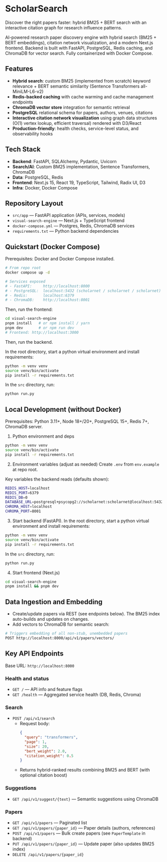 # ScholarSearch

Discover the right papers faster: hybrid BM25 + BERT search with an interactive citation graph for research influence patterns.

AI-powered research paper discovery engine with hybrid search (BM25 + BERT embeddings), citation network visualization, and a modern Next.js frontend. Backend is built with FastAPI, PostgreSQL, Redis caching, and ChromaDB for vector search. Fully containerized with Docker Compose.

## Features
- **Hybrid search**: custom BM25 (implemented from scratch) keyword relevance + BERT semantic similarity (Sentence Transformers all-MiniLM-L6-v2)
- **Redis-backed caching** with cache warming and cache management endpoints
- **ChromaDB vector store** integration for semantic retrieval
- **PostgreSQL** relational schema for papers, authors, venues, citations
- **Interactive citation network visualization** using graph data structures (O(1) vertex lookup, efficient traversal) rendered with D3/React
- **Production-friendly**: health checks, service-level status, and observability hooks

## Tech Stack
- **Backend**: FastAPI, SQLAlchemy, Pydantic, Uvicorn
- **Search/AI**: Custom BM25 implementation, Sentence Transformers, ChromaDB
- **Data**: PostgreSQL, Redis
- **Frontend**: Next.js 15, React 19, TypeScript, Tailwind, Radix UI, D3
- **Infra**: Docker, Docker Compose

## Repository Layout
- `src/app` — FastAPI application (APIs, services, models)
- `visual-search-engine` — Next.js + TypeScript frontend
- `docker-compose.yml` — Postgres, Redis, ChromaDB services
- `requirements.txt` — Python backend dependencies

## Quickstart (Docker Compose)
Prerequisites: Docker and Docker Compose installed.

```bash
# From repo root
docker compose up -d

# Services exposed
# - FastAPI:     http://localhost:8000
# - PostgreSQL:  localhost:5432 (scholarnet / scholarnet / scholarnet)
# - Redis:       localhost:6379
# - ChromaDB:    http://localhost:8001
```

Then, run the frontend:
```bash
cd visual-search-engine
pnpm install   # or npm install / yarn
pnpm dev       # or npm run dev
# Frontend: http://localhost:3000
```

Then, run the backend. 

In the root directory, start a python virtual environment and install requirements:
```bash
python -m venv venv
source venv/bin/activate
pip install -r requirements.txt
```

In the `src` directory, run:
```bash
python run.py
```

## Local Development (without Docker)
Prerequisites: Python 3.11+, Node 18+/20+, PostgreSQL 15+, Redis 7+, ChromaDB server.

1) Python environment and deps
```bash
python -m venv venv
source venv/bin/activate
pip install -r requirements.txt
```

2) Environment variables (adjust as needed)
Create `.env` from `env.example` at repo root.

Key variables the backend reads (defaults shown):
```bash
REDIS_HOST=localhost
REDIS_PORT=6379
REDIS_DB=0
DATABASE_URL=postgresql+psycopg2://scholarnet:scholarnet@localhost:5432/scholarnet
CHROMA_HOST=localhost
CHROMA_PORT=8001
```

3) Start backend (FastAPI).
In the root directory, start a python virtual environment and install requirements:
```bash
python -m venv venv
source venv/bin/activate
pip install -r requirements.txt
```

In the `src` directory, run:
```bash
python run.py
```

4) Start frontend (Next.js)
```bash
cd visual-search-engine
pnpm install && pnpm dev
```

## Data Ingestion and Embedding
- Create/update papers via REST (see endpoints below). The BM25 index auto-builds and updates on changes.
- Add vectors to ChromaDB for semantic search:
```bash
# Triggers embedding of all non-stub, unembedded papers
POST http://localhost:8000/api/v1/papers/vectors/
```

## Key API Endpoints
Base URL: `http://localhost:8000`

### Health and status
- `GET /` — API info and feature flags
- `GET /health` — Aggregated service health (DB, Redis, Chroma)

### Search
- `POST /api/v1/search`
  - Request body:
    ```json
    {
      "query": "transformers",
      "page": 1,
      "size": 20,
      "bert_weight": 2.0,
      "citation_weight": 0.5
    }
    ```
  - Returns hybrid-ranked results combining BM25 and BERT (with optional citation boost)

### Suggestions
- `GET /api/v1/suggest/{text}` — Semantic suggestions using ChromaDB

### Papers
- `GET /api/v1/papers` — Paginated list
- `GET /api/v1/papers/{paper_id}` — Paper details (authors, references)
- `POST /api/v1/papers` — Bulk create papers (see `PaperTemplate` in backend)
- `PUT /api/v1/papers/{paper_id}` — Update paper (also updates BM25 index)
- `DELETE /api/v1/papers/{paper_id}`
